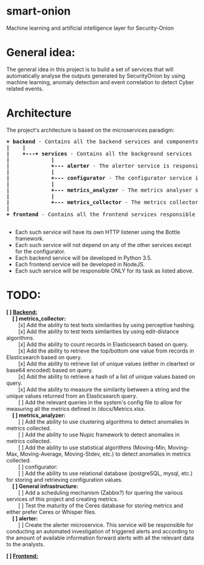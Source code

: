 # smart-onion
Machine learning and artificial intelligence layer for Security-Onion

# General idea:
The general idea in this project is to build a set of services that will automatically analyse the outputs 
generated by SecurityOnion by using machine learning, anomaly detection and event correlation to detect Cyber
related events. 


# Architecture
The project's architecture is based on the microservices paradigm: <br />
<pre>
<b>+ backend</b> - Contains all the backend services and components
<b>|    |</b>
<b>|    +---+ services</b> - Contains all the background services
<b>|</b>             <b>|</b>
<b>|             +--- alerter</b> - The alerter service is responsible for filtering alerts and aggregating alerts and anomalies into Cyber events
<b>|</b>             <b>|</b>
<b>|             +--- configurator</b> - The configurator service is responsible of allowing the various services to get and set their config as well as configuring the scheduler of the system (Zabbix)
<b>|</b>             <b>|</b>
<b>|             +--- metrics_analyzer</b> - The metrics analyser service should use ML, deep learning, NLP as well as biologically constrained machine learning (nupic) and statistical algorithms to detect anomalies or indications of unexpected behaviour (either human or network or other) and return the probability for an anomaly in a given metric 
<b>|</b>             <b>|</b>
<b>|             +--- metrics_collector</b> - The metrics collector (a.k.a sampler) service is responsible for querying the raw data (from Security Onion's elasticsearch cluster and from helper DB instances if needed) and create metrics and also allow usage of threshold based alerts
<b>|</b>  
<b>+ frontend</b> - Contains all the frontend services responsible for the UX <br />
</pre>

+ Each such service will have its own HTTP listener using the Bottle framework.
+ Each such service will not depend on any of the other services except for the configurator.
+ Each backend service will be developed in Python 3.5.
+ Each frontend service will be developed in NodeJS.
+ Each such service will be responsible ONLY for its task as listed above. 
 

# TODO:
<b>[ ] <u>Backend:</u></b><br />
&nbsp;&nbsp;&nbsp;&nbsp;<b>[ ] metrics_collector:</b><br />
&nbsp;&nbsp;&nbsp;&nbsp;&nbsp;&nbsp;&nbsp;&nbsp;[x] Add the ability to test texts similarities by using perceptive hashing.<br />
&nbsp;&nbsp;&nbsp;&nbsp;&nbsp;&nbsp;&nbsp;&nbsp;[x] Add the ability to test texts similarities by using edit-distance algorithms.<br />
&nbsp;&nbsp;&nbsp;&nbsp;&nbsp;&nbsp;&nbsp;&nbsp;[x] Add the ability to count records in Elasticsearch based on query.<br />
&nbsp;&nbsp;&nbsp;&nbsp;&nbsp;&nbsp;&nbsp;&nbsp;[x] Add the ability to retrieve the top/bottom one value from records in Elasticsearch based on query.<br />
&nbsp;&nbsp;&nbsp;&nbsp;&nbsp;&nbsp;&nbsp;&nbsp;[x] Add the ability to retrieve list of unique values (either in cleartext or base64 encoded) based on query.<br />
&nbsp;&nbsp;&nbsp;&nbsp;&nbsp;&nbsp;&nbsp;&nbsp;[x] Add the ability to retrieve a hash of a list of unique values based on query.<br />
&nbsp;&nbsp;&nbsp;&nbsp;&nbsp;&nbsp;&nbsp;&nbsp;[x] Add the ability to measure the similarity between a string and the unique values returned from an Elasticsearch query.<br />
&nbsp;&nbsp;&nbsp;&nbsp;&nbsp;&nbsp;&nbsp;&nbsp;[ ] Add the relevant queries in the system's config file to allow for measuring all the metrics defined in /docs/Metrics.xlsx.<br />
&nbsp;&nbsp;&nbsp;&nbsp;<b>[ ] metrics_analyzer:</b><br />
&nbsp;&nbsp;&nbsp;&nbsp;&nbsp;&nbsp;&nbsp;&nbsp;[ ] Add the ability to use clustering algorithms to detect anomalies in metrics collected.<br />
&nbsp;&nbsp;&nbsp;&nbsp;&nbsp;&nbsp;&nbsp;&nbsp;[ ] Add the ability to use Nupic framework to detect anomalies in metrics collected.<br />
&nbsp;&nbsp;&nbsp;&nbsp;&nbsp;&nbsp;&nbsp;&nbsp;[ ] Add the ability to use statistical algorithms (Moving-Min, Moving-Max, Moving-Average, Moving-Stdev, etc.) to detect anomalies in metrics collected.<br />
&nbsp;&nbsp;&nbsp;&nbsp;&nbsp;&nbsp;&nbsp;&nbsp;[ ] configurator:<br />
&nbsp;&nbsp;&nbsp;&nbsp;&nbsp;&nbsp;&nbsp;&nbsp;[ ] Add the ability to use relational database (postgreSQL, mysql, etc.) for storing and retrieving configuration values.<br />
&nbsp;&nbsp;&nbsp;&nbsp;<b>[ ] General infrastructure:</b><br />
&nbsp;&nbsp;&nbsp;&nbsp;&nbsp;&nbsp;&nbsp;&nbsp;[ ] Add a scheduling mechanism (Zabbix?) for quering the various services of this project and creating metrics.<br />
&nbsp;&nbsp;&nbsp;&nbsp;&nbsp;&nbsp;&nbsp;&nbsp;[ ] Test the maturity of the Ceres database for storing metrics and either prefer Ceres or Whisper files.<br />
&nbsp;&nbsp;&nbsp;&nbsp;<b>[ ] alerter:</b><br />
&nbsp;&nbsp;&nbsp;&nbsp;&nbsp;&nbsp;&nbsp;&nbsp;[ ] Create the alerter microservice. This service will be responsible for conducting an automated investigation of triggered alerts and according to the amount of available information forward alerts with all the relevant data to the analysts.<br />

<b>[ ] <u>Frontend:<br /></u></b>